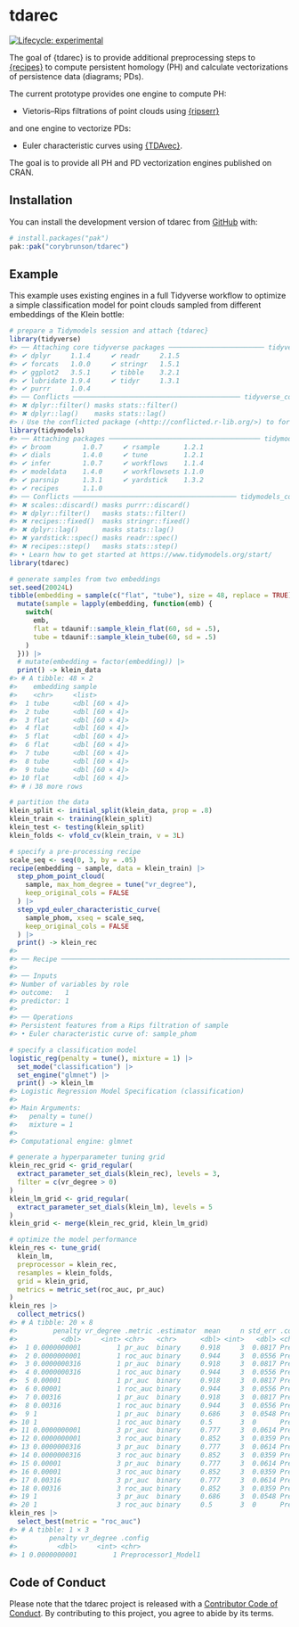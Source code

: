 
<!-- README.md is generated from README.Rmd. Please edit that file -->

# tdarec

<!-- badges: start -->

[![Lifecycle:
experimental](https://img.shields.io/badge/lifecycle-experimental-orange.svg)](https://lifecycle.r-lib.org/articles/stages.html#experimental)
<!-- badges: end -->

The goal of {tdarec} is to provide additional preprocessing steps to
[{recipes}](https://github.com/tidymodels/recipes) to compute persistent
homology (PH) and calculate vectorizations of persistence data
(diagrams; PDs).

The current prototype provides one engine to compute PH:

- Vietoris–Rips filtrations of point clouds using
  [{ripserr}](https://github.com/tdaverse/ripserr)

and one engine to vectorize PDs:

- Euler characteristic curves using
  [{TDAvec}](https://github.com/uislambekov/TDAvec).

The goal is to provide all PH and PD vectorization engines published on
CRAN.

## Installation

You can install the development version of tdarec from
[GitHub](https://github.com/) with:

``` r
# install.packages("pak")
pak::pak("corybrunson/tdarec")
```

## Example

This example uses existing engines in a full Tidyverse workflow to
optimize a simple classification model for point clouds sampled from
different embeddings of the Klein bottle:

``` r
# prepare a Tidymodels session and attach {tdarec}
library(tidyverse)
#> ── Attaching core tidyverse packages ──────────────────────── tidyverse 2.0.0 ──
#> ✔ dplyr     1.1.4     ✔ readr     2.1.5
#> ✔ forcats   1.0.0     ✔ stringr   1.5.1
#> ✔ ggplot2   3.5.1     ✔ tibble    3.2.1
#> ✔ lubridate 1.9.4     ✔ tidyr     1.3.1
#> ✔ purrr     1.0.4     
#> ── Conflicts ────────────────────────────────────────── tidyverse_conflicts() ──
#> ✖ dplyr::filter() masks stats::filter()
#> ✖ dplyr::lag()    masks stats::lag()
#> ℹ Use the conflicted package (<http://conflicted.r-lib.org/>) to force all conflicts to become errors
library(tidymodels)
#> ── Attaching packages ────────────────────────────────────── tidymodels 1.2.0 ──
#> ✔ broom        1.0.7     ✔ rsample      1.2.1
#> ✔ dials        1.4.0     ✔ tune         1.2.1
#> ✔ infer        1.0.7     ✔ workflows    1.1.4
#> ✔ modeldata    1.4.0     ✔ workflowsets 1.1.0
#> ✔ parsnip      1.3.1     ✔ yardstick    1.3.2
#> ✔ recipes      1.1.0     
#> ── Conflicts ───────────────────────────────────────── tidymodels_conflicts() ──
#> ✖ scales::discard() masks purrr::discard()
#> ✖ dplyr::filter()   masks stats::filter()
#> ✖ recipes::fixed()  masks stringr::fixed()
#> ✖ dplyr::lag()      masks stats::lag()
#> ✖ yardstick::spec() masks readr::spec()
#> ✖ recipes::step()   masks stats::step()
#> • Learn how to get started at https://www.tidymodels.org/start/
library(tdarec)

# generate samples from two embeddings
set.seed(20024L)
tibble(embedding = sample(c("flat", "tube"), size = 48, replace = TRUE)) |> 
  mutate(sample = lapply(embedding, function(emb) {
    switch(
      emb,
      flat = tdaunif::sample_klein_flat(60, sd = .5),
      tube = tdaunif::sample_klein_tube(60, sd = .5)
    )
  })) |> 
  # mutate(embedding = factor(embedding)) |> 
  print() -> klein_data
#> # A tibble: 48 × 2
#>    embedding sample        
#>    <chr>     <list>        
#>  1 tube      <dbl [60 × 4]>
#>  2 tube      <dbl [60 × 4]>
#>  3 flat      <dbl [60 × 4]>
#>  4 flat      <dbl [60 × 4]>
#>  5 flat      <dbl [60 × 4]>
#>  6 flat      <dbl [60 × 4]>
#>  7 tube      <dbl [60 × 4]>
#>  8 tube      <dbl [60 × 4]>
#>  9 tube      <dbl [60 × 4]>
#> 10 flat      <dbl [60 × 4]>
#> # ℹ 38 more rows

# partition the data
klein_split <- initial_split(klein_data, prop = .8)
klein_train <- training(klein_split)
klein_test <- testing(klein_split)
klein_folds <- vfold_cv(klein_train, v = 3L)

# specify a pre-processing recipe
scale_seq <- seq(0, 3, by = .05)
recipe(embedding ~ sample, data = klein_train) |> 
  step_phom_point_cloud(
    sample, max_hom_degree = tune("vr_degree"),
    keep_original_cols = FALSE
  ) |> 
  step_vpd_euler_characteristic_curve(
    sample_phom, xseq = scale_seq,
    keep_original_cols = FALSE
  ) |> 
  print() -> klein_rec
#> 
#> ── Recipe ──────────────────────────────────────────────────────────────────────
#> 
#> ── Inputs 
#> Number of variables by role
#> outcome:   1
#> predictor: 1
#> 
#> ── Operations
#> Persistent features from a Rips filtration of sample
#> • Euler characteristic curve of: sample_phom

# specify a classification model
logistic_reg(penalty = tune(), mixture = 1) |> 
  set_mode("classification") |> 
  set_engine("glmnet") |> 
  print() -> klein_lm
#> Logistic Regression Model Specification (classification)
#> 
#> Main Arguments:
#>   penalty = tune()
#>   mixture = 1
#> 
#> Computational engine: glmnet

# generate a hyperparameter tuning grid
klein_rec_grid <- grid_regular(
  extract_parameter_set_dials(klein_rec), levels = 3,
  filter = c(vr_degree > 0)
)
klein_lm_grid <- grid_regular(
  extract_parameter_set_dials(klein_lm), levels = 5
)
klein_grid <- merge(klein_rec_grid, klein_lm_grid)

# optimize the model performance
klein_res <- tune_grid(
  klein_lm,
  preprocessor = klein_rec,
  resamples = klein_folds,
  grid = klein_grid,
  metrics = metric_set(roc_auc, pr_auc)
)
klein_res |> 
  collect_metrics()
#> # A tibble: 20 × 8
#>         penalty vr_degree .metric .estimator  mean     n std_err .config        
#>           <dbl>     <int> <chr>   <chr>      <dbl> <int>   <dbl> <chr>          
#>  1 0.0000000001         1 pr_auc  binary     0.918     3  0.0817 Preprocessor1_…
#>  2 0.0000000001         1 roc_auc binary     0.944     3  0.0556 Preprocessor1_…
#>  3 0.0000000316         1 pr_auc  binary     0.918     3  0.0817 Preprocessor1_…
#>  4 0.0000000316         1 roc_auc binary     0.944     3  0.0556 Preprocessor1_…
#>  5 0.00001              1 pr_auc  binary     0.918     3  0.0817 Preprocessor1_…
#>  6 0.00001              1 roc_auc binary     0.944     3  0.0556 Preprocessor1_…
#>  7 0.00316              1 pr_auc  binary     0.918     3  0.0817 Preprocessor1_…
#>  8 0.00316              1 roc_auc binary     0.944     3  0.0556 Preprocessor1_…
#>  9 1                    1 pr_auc  binary     0.686     3  0.0548 Preprocessor1_…
#> 10 1                    1 roc_auc binary     0.5       3  0      Preprocessor1_…
#> 11 0.0000000001         3 pr_auc  binary     0.777     3  0.0614 Preprocessor2_…
#> 12 0.0000000001         3 roc_auc binary     0.852     3  0.0359 Preprocessor2_…
#> 13 0.0000000316         3 pr_auc  binary     0.777     3  0.0614 Preprocessor2_…
#> 14 0.0000000316         3 roc_auc binary     0.852     3  0.0359 Preprocessor2_…
#> 15 0.00001              3 pr_auc  binary     0.777     3  0.0614 Preprocessor2_…
#> 16 0.00001              3 roc_auc binary     0.852     3  0.0359 Preprocessor2_…
#> 17 0.00316              3 pr_auc  binary     0.777     3  0.0614 Preprocessor2_…
#> 18 0.00316              3 roc_auc binary     0.852     3  0.0359 Preprocessor2_…
#> 19 1                    3 pr_auc  binary     0.686     3  0.0548 Preprocessor2_…
#> 20 1                    3 roc_auc binary     0.5       3  0      Preprocessor2_…
klein_res |> 
  select_best(metric = "roc_auc")
#> # A tibble: 1 × 3
#>        penalty vr_degree .config             
#>          <dbl>     <int> <chr>               
#> 1 0.0000000001         1 Preprocessor1_Model1
```

## Code of Conduct

Please note that the tdarec project is released with a [Contributor Code
of
Conduct](https://contributor-covenant.org/version/2/1/CODE_OF_CONDUCT.html).
By contributing to this project, you agree to abide by its terms.
